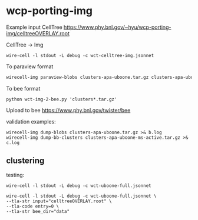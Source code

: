 # wcp-porting-img

Example input CellTree
https://www.phy.bnl.gov/~hyu/wcp-porting-img/celltreeOVERLAY.root

CellTree -> Img
```
wire-cell -l stdout -L debug -c wct-celltree-img.jsonnet
```

To paraview format
```bash
wirecell-img paraview-blobs clusters-apa-uboone.tar.gz clusters-apa-uboone.vtu

```

To bee format
```
python wct-img-2-bee.py 'clusters*.tar.gz'
```

Upload to bee
https://www.phy.bnl.gov/twister/bee


validation examples:
```
wirecell-img dump-blobs clusters-apa-uboone.tar.gz >& b.log
wirecell-img dump-bb-clusters clusters-apa-uboone-ms-active.tar.gz >& c.log
```

## clustering

testing:
```
wire-cell -l stdout -L debug -c wct-uboone-full.jsonnet

wire-cell -l stdout -L debug -c wct-uboone-full.jsonnet \
--tla-str input="celltreeOVERLAY.root" \
--tla-code entry=0 \
--tla-str bee_dir="data"
```
